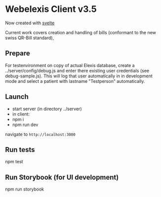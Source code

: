 # Webelexis Client v3.5

Now created with [svelte](https://svelte.dev/)

Current work covers creation and handling of bills (conformant to the new swiss QR-Bill standard),

## Prepare

For testenvironment on copy of actual Elexis database, create a ../server/config/debug.js and enter there existing user credentials (see debug-sample.js). This will log that user automatically in in development mode and select a patient with lastname "Testperson" automatically.

## Launch

- start server (in directory ../server)
- in client:
- npm i
- npm run dev

navigate to `http://localhost:3000`

## Run tests

npm test

## Run Storybook (for UI development)

npm run storybook
